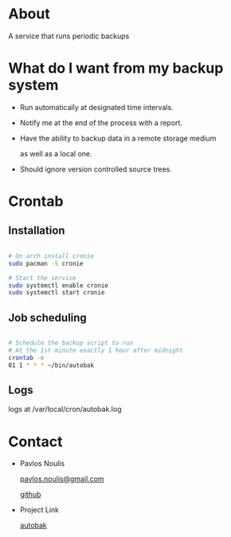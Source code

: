 # About

A service that runs periodic backups

# What do I want from my backup system

- Run automatically at designated time intervals.

- Notify me at the end of the process with a report.

- Have the ability to backup data in a remote storage medium

  as well as a local one.

- Should ignore version controlled source trees.

# Crontab

## Installation

```sh

# On arch install cronie
sudo pacman -S cronie

# Start the service
sudo systemctl enable cronie
sudo systemctl start cronie

```

## Job scheduling

```sh

# Schedule the backup script to run
# At the 1st minute exactly 1 hour after midnight
crontab -e
01 1 * * * ~/bin/autobak

```


## Logs

logs at /var/local/cron/autobak.log

# Contact

- Pavlos Noulis

    pavlos.noulis@gmail.com

    [github](https://github.com/pnoulis)


- Project Link

    [autobak](https://github.com/pnoulis/autobak)
